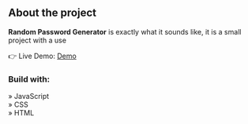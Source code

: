 <h2>About the project</h2>

  <p><b>Random Password Generator</b> is exactly what it sounds like, it is a small project with a use</p>

👉 Live Demo: <a href='https://gymate-stefvndev.vercel.app/'>Demo</a>

<h3>Build with:</h3>

» JavaScript <br>
» CSS <br>
» HTML
